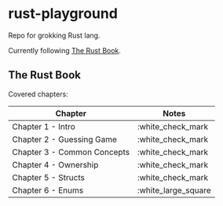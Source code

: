 # rust-playground
Repo for grokking Rust lang. 

Currently following [The Rust Book](https://doc.rust-lang.org/).

## The Rust Book

Covered chapters:

| Chapter | Notes |
| --- | --- |
| Chapter 1 - Intro | :white_check_mark |
| Chapter 2 - Guessing Game | :white_check_mark |
| Chapter 3 - Common Concepts| :white_check_mark |
| Chapter 4 - Ownership | :white_check_mark |
| Chapter 5 - Structs | :white_check_mark |
| Chapter 6 - Enums | :white_large_square |